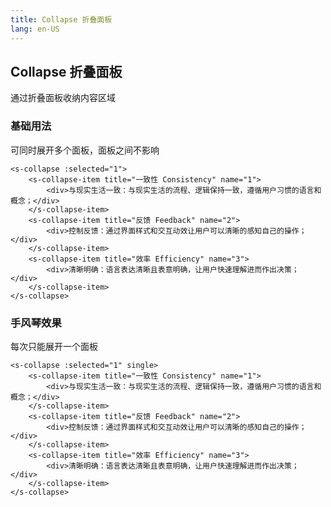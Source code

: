 ```yaml
---
title: Collapse 折叠面板
lang: en-US
---
```


## Collapse 折叠面板

通过折叠面板收纳内容区域

### 基础用法

可同时展开多个面板，面板之间不影响

<collapse-demo-1></collapse-demo-1>

```vue
<s-collapse :selected="1">
    <s-collapse-item title="一致性 Consistency" name="1">
        <div>与现实生活一致：与现实生活的流程、逻辑保持一致，遵循用户习惯的语言和概念；</div>
    </s-collapse-item>
    <s-collapse-item title="反馈 Feedback" name="2">
        <div>控制反馈：通过界面样式和交互动效让用户可以清晰的感知自己的操作；</div>
    </s-collapse-item>
    <s-collapse-item title="效率 Efficiency" name="3">
        <div>清晰明确：语言表达清晰且表意明确，让用户快速理解进而作出决策；</div>
    </s-collapse-item>
</s-collapse>
```

### 手风琴效果

每次只能展开一个面板

<collapse-demo-2></collapse-demo-2>

```vue
<s-collapse :selected="1" single>
    <s-collapse-item title="一致性 Consistency" name="1">
        <div>与现实生活一致：与现实生活的流程、逻辑保持一致，遵循用户习惯的语言和概念；</div>
    </s-collapse-item>
    <s-collapse-item title="反馈 Feedback" name="2">
        <div>控制反馈：通过界面样式和交互动效让用户可以清晰的感知自己的操作；</div>
    </s-collapse-item>
    <s-collapse-item title="效率 Efficiency" name="3">
        <div>清晰明确：语言表达清晰且表意明确，让用户快速理解进而作出决策；</div>
    </s-collapse-item>
</s-collapse>
```